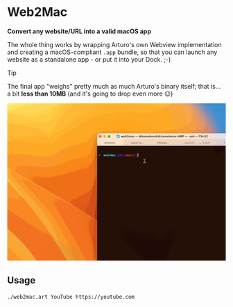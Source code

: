 # Web2Mac

**Convert any website/URL into a valid macOS app**

The whole thing works by wrapping Arturo's own Webview implementation and creating a macOS-compliant `.app` bundle, so that you can launch any website as a standalone app - or put it into your Dock. ;-)

> [!TIP] 
> The final app "weighs" pretty much as much Arturo's binary itself; that is... a bit **less than 10MB** (and it's going to drop even more 😉)

![Web2Mac in action](./web2mac.gif)

## Usage

```bash
./web2mac.art YouTube https://youtube.com
```

